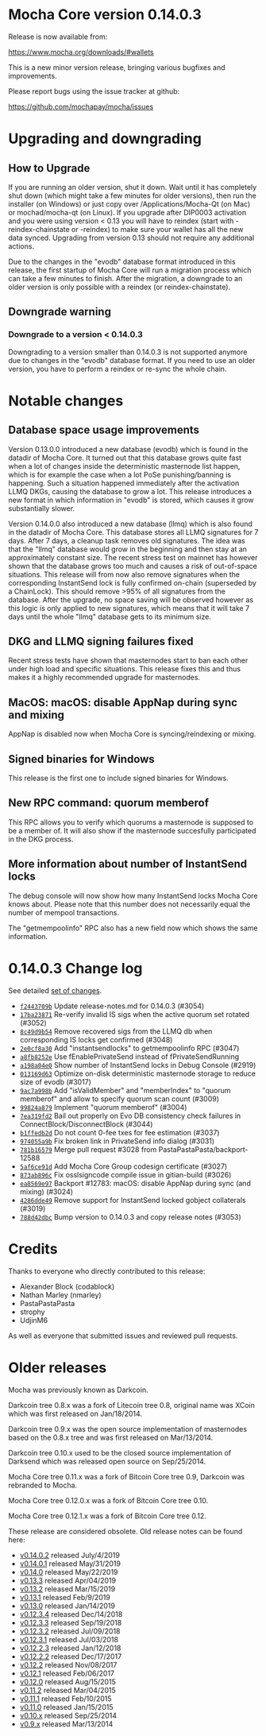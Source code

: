 Mocha Core version 0.14.0.3
==========================

Release is now available from:

  <https://www.mocha.org/downloads/#wallets>

This is a new minor version release, bringing various bugfixes and improvements.

Please report bugs using the issue tracker at github:

  <https://github.com/mochapay/mocha/issues>


Upgrading and downgrading
=========================

How to Upgrade
--------------

If you are running an older version, shut it down. Wait until it has completely
shut down (which might take a few minutes for older versions), then run the
installer (on Windows) or just copy over /Applications/Mocha-Qt (on Mac) or
mochad/mocha-qt (on Linux). If you upgrade after DIP0003 activation and you were
using version < 0.13 you will have to reindex (start with -reindex-chainstate
or -reindex) to make sure your wallet has all the new data synced. Upgrading from
version 0.13 should not require any additional actions.

Due to the changes in the "evodb" database format introduced in this release, the
first startup of Mocha Core will run a migration process which can take a few minutes
to finish. After the migration, a downgrade to an older version is only possible with
a reindex (or reindex-chainstate).

Downgrade warning
-----------------

### Downgrade to a version < 0.14.0.3

Downgrading to a version smaller than 0.14.0.3 is not supported anymore due to changes
in the "evodb" database format. If you need to use an older version, you have to perform
a reindex or re-sync the whole chain.

Notable changes
===============

Database space usage improvements
--------------------------------
Version 0.13.0.0 introduced a new database (evodb) which is found in the datadir of Mocha Core. It turned
out that this database grows quite fast when a lot of changes inside the deterministic masternode list happen,
which is for example the case when a lot PoSe punishing/banning is happening. Such a situation happened
immediately after the activation LLMQ DKGs, causing the database to grow a lot. This release introduces
a new format in which information in "evodb" is stored, which causes it grow substantially slower.  

Version 0.14.0.0 also introduced a new database (llmq) which is also found in the datadir of Mocha Core.
This database stores all LLMQ signatures for 7 days. After 7 days, a cleanup task removes old signatures.
The idea was that the "llmq" database would grow in the beginning and then stay at an approximately constant
size. The recent stress test on mainnet has however shown that the database grows too much and causes a risk
of out-of-space situations. This release will from now also remove signatures when the corresponding InstantSend
lock is fully confirmed on-chain (superseded by a ChainLock). This should remove >95% of all signatures from
the database. After the upgrade, no space saving will be observed however as this logic is only applied to new
signatures, which means that it will take 7 days until the whole "llmq" database gets to its minimum size.

DKG and LLMQ signing failures fixed
-----------------------------------
Recent stress tests have shown that masternodes start to ban each other under high load and specific situations.
This release fixes this and thus makes it a highly recommended upgrade for masternodes.

MacOS: macOS: disable AppNap during sync and mixing
---------------------------------------------------
AppNap is disabled now when Mocha Core is syncing/reindexing or mixing.

Signed binaries for Windows
---------------------------
This release is the first one to include signed binaries for Windows.

New RPC command: quorum memberof <proTxHash>
--------------------------------------------
This RPC allows you to verify which quorums a masternode is supposed to be a member of. It will also show
if the masternode succesfully participated in the DKG process.

More information about number of InstantSend locks
--------------------------------------------------
The debug console will now show how many InstantSend locks Mocha Core knows about. Please note that this number
does not necessarily equal the number of mempool transactions.

The "getmempoolinfo" RPC also has a new field now which shows the same information.

0.14.0.3 Change log
===================

See detailed [set of changes](https://github.com/mochapay/mocha/compare/v0.14.0.2...mochapay:v0.14.0.3).

- [`f2443709b`](https://github.com/mochapay/mocha/commit/f2443709b) Update release-notes.md for 0.14.0.3 (#3054)
- [`17ba23871`](https://github.com/mochapay/mocha/commit/17ba23871) Re-verify invalid IS sigs when the active quorum set rotated (#3052)
- [`8c49d9b54`](https://github.com/mochapay/mocha/commit/8c49d9b54) Remove recovered sigs from the LLMQ db when corresponding IS locks get confirmed (#3048)
- [`2e0cf8a30`](https://github.com/mochapay/mocha/commit/2e0cf8a30) Add "instantsendlocks" to getmempoolinfo RPC (#3047)
- [`a8fb8252e`](https://github.com/mochapay/mocha/commit/a8fb8252e) Use fEnablePrivateSend instead of fPrivateSendRunning
- [`a198a04e0`](https://github.com/mochapay/mocha/commit/a198a04e0) Show number of InstantSend locks in Debug Console (#2919)
- [`013169d63`](https://github.com/mochapay/mocha/commit/013169d63) Optimize on-disk deterministic masternode storage to reduce size of evodb (#3017)
- [`9ac7a998b`](https://github.com/mochapay/mocha/commit/9ac7a998b) Add "isValidMember" and "memberIndex" to "quorum memberof" and allow to specify quorum scan count (#3009)
- [`99824a879`](https://github.com/mochapay/mocha/commit/99824a879) Implement "quorum memberof" (#3004)
- [`7ea319fd2`](https://github.com/mochapay/mocha/commit/7ea319fd2) Bail out properly on Evo DB consistency check failures in ConnectBlock/DisconnectBlock (#3044)
- [`b1ffedb2d`](https://github.com/mochapay/mocha/commit/b1ffedb2d) Do not count 0-fee txes for fee estimation (#3037)
- [`974055a9b`](https://github.com/mochapay/mocha/commit/974055a9b) Fix broken link in PrivateSend info dialog (#3031)
- [`781b16579`](https://github.com/mochapay/mocha/commit/781b16579) Merge pull request #3028 from PastaPastaPasta/backport-12588
- [`5af6ce91d`](https://github.com/mochapay/mocha/commit/5af6ce91d) Add Mocha Core Group codesign certificate (#3027)
- [`873ab896c`](https://github.com/mochapay/mocha/commit/873ab896c) Fix osslsigncode compile issue in gitian-build (#3026)
- [`ea8569e97`](https://github.com/mochapay/mocha/commit/ea8569e97) Backport #12783: macOS: disable AppNap during sync (and mixing) (#3024)
- [`4286dde49`](https://github.com/mochapay/mocha/commit/4286dde49) Remove support for InstantSend locked gobject collaterals (#3019)
- [`788d42dbc`](https://github.com/mochapay/mocha/commit/788d42dbc) Bump version to 0.14.0.3 and copy release notes (#3053)

Credits
=======

Thanks to everyone who directly contributed to this release:

- Alexander Block (codablock)
- Nathan Marley (nmarley)
- PastaPastaPasta
- strophy
- UdjinM6

As well as everyone that submitted issues and reviewed pull requests.

Older releases
==============

Mocha was previously known as Darkcoin.

Darkcoin tree 0.8.x was a fork of Litecoin tree 0.8, original name was XCoin
which was first released on Jan/18/2014.

Darkcoin tree 0.9.x was the open source implementation of masternodes based on
the 0.8.x tree and was first released on Mar/13/2014.

Darkcoin tree 0.10.x used to be the closed source implementation of Darksend
which was released open source on Sep/25/2014.

Mocha Core tree 0.11.x was a fork of Bitcoin Core tree 0.9,
Darkcoin was rebranded to Mocha.

Mocha Core tree 0.12.0.x was a fork of Bitcoin Core tree 0.10.

Mocha Core tree 0.12.1.x was a fork of Bitcoin Core tree 0.12.

These release are considered obsolete. Old release notes can be found here:

- [v0.14.0.2](https://github.com/mochapay/mocha/blob/master/doc/release-notes/mocha/release-notes-0.14.0.2.md) released July/4/2019
- [v0.14.0.1](https://github.com/mochapay/mocha/blob/master/doc/release-notes/mocha/release-notes-0.14.0.1.md) released May/31/2019
- [v0.14.0](https://github.com/mochapay/mocha/blob/master/doc/release-notes/mocha/release-notes-0.14.0.md) released May/22/2019
- [v0.13.3](https://github.com/mochapay/mocha/blob/master/doc/release-notes/mocha/release-notes-0.13.3.md) released Apr/04/2019
- [v0.13.2](https://github.com/mochapay/mocha/blob/master/doc/release-notes/mocha/release-notes-0.13.2.md) released Mar/15/2019
- [v0.13.1](https://github.com/mochapay/mocha/blob/master/doc/release-notes/mocha/release-notes-0.13.1.md) released Feb/9/2019
- [v0.13.0](https://github.com/mochapay/mocha/blob/master/doc/release-notes/mocha/release-notes-0.13.0.md) released Jan/14/2019
- [v0.12.3.4](https://github.com/mochapay/mocha/blob/master/doc/release-notes/mocha/release-notes-0.12.3.4.md) released Dec/14/2018
- [v0.12.3.3](https://github.com/mochapay/mocha/blob/master/doc/release-notes/mocha/release-notes-0.12.3.3.md) released Sep/19/2018
- [v0.12.3.2](https://github.com/mochapay/mocha/blob/master/doc/release-notes/mocha/release-notes-0.12.3.2.md) released Jul/09/2018
- [v0.12.3.1](https://github.com/mochapay/mocha/blob/master/doc/release-notes/mocha/release-notes-0.12.3.1.md) released Jul/03/2018
- [v0.12.2.3](https://github.com/mochapay/mocha/blob/master/doc/release-notes/mocha/release-notes-0.12.2.3.md) released Jan/12/2018
- [v0.12.2.2](https://github.com/mochapay/mocha/blob/master/doc/release-notes/mocha/release-notes-0.12.2.2.md) released Dec/17/2017
- [v0.12.2](https://github.com/mochapay/mocha/blob/master/doc/release-notes/mocha/release-notes-0.12.2.md) released Nov/08/2017
- [v0.12.1](https://github.com/mochapay/mocha/blob/master/doc/release-notes/mocha/release-notes-0.12.1.md) released Feb/06/2017
- [v0.12.0](https://github.com/mochapay/mocha/blob/master/doc/release-notes/mocha/release-notes-0.12.0.md) released Aug/15/2015
- [v0.11.2](https://github.com/mochapay/mocha/blob/master/doc/release-notes/mocha/release-notes-0.11.2.md) released Mar/04/2015
- [v0.11.1](https://github.com/mochapay/mocha/blob/master/doc/release-notes/mocha/release-notes-0.11.1.md) released Feb/10/2015
- [v0.11.0](https://github.com/mochapay/mocha/blob/master/doc/release-notes/mocha/release-notes-0.11.0.md) released Jan/15/2015
- [v0.10.x](https://github.com/mochapay/mocha/blob/master/doc/release-notes/mocha/release-notes-0.10.0.md) released Sep/25/2014
- [v0.9.x](https://github.com/mochapay/mocha/blob/master/doc/release-notes/mocha/release-notes-0.9.0.md) released Mar/13/2014

